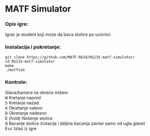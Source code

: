 # MATF Simulator

### Opis igre:
Igrac je student koji moze da baca stolice po ucionici

### Instalacija i pokretanje:
```
git clone https://github.com/MATF-RG19/RG115-matf-simulator/
cd RG115-matf-simulator
make
./matfsim
```
### Kontrole:
Glava/kamera se okreće mišem<br>
<kbd>W</kbd> Kretanje napred<br>
<kbd>S</kbd> Kretanje nazad<br>
<kbd>A</kbd> Okretanje nalevo<br>
<kbd>D</kbd> Okretanje nadesno<br>
<kbd>E</kbd> (hold) Nošenje stolice<br>
<kbd>Q</kbd> Bacanje stolice (rotacija i daljina bacanja zavise samo od ugla glave)<br>
<kbd>Esc</kbd> Izlaz iz igre
